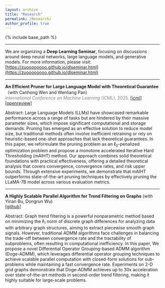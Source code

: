 ```yaml
---
layout: archive
title: "Research"
permalink: /Research/
author_profile: true
---
```


{% include base_path %}

----------------

We are organizing a **Deep Learning Seminar**, focusing on discussions around deep neural networks, large language models,  and generative models. For more information, please visit: [https://zuoooooooo.github.io/dlseminar.html](https://zuoooooooo.github.io/dlseminar.html)

---------------

**An Efficient Pruner for Large Language Model with Theoretical Guarantee** （with Canhong Wen and Wenliang Pan）           
<span style="color:grey">*International Conference on Machine Learning* (ICML), 2025.</span> 
[[icml](https://icml.cc/virtual/2025/poster/44100)] [[openreview](https://openreview.net/pdf?id=nh9mBCYeF7)]


Abstract: Large Language Models (LLMs) have showcased remarkable performance across a range of tasks but are hindered by their massive parameter sizes, which impose significant computational and storage demands. Pruning has emerged as an effective solution to reduce model size, but traditional methods often involve inefficient retraining or rely on heuristic-based one-shot approaches that lack theoretical guarantees. In this paper, we reformulate the pruning problem as an $\ell_0$-penalized optimization problem and propose a monotone accelerated Iterative Hard Thresholding (mAIHT) method. Our approach combines solid theoretical foundations with practical effectiveness, offering a detailed theoretical analysis that covers convergence, convergence rates, and risk upper bounds. Through extensive experiments, we demonstrate that mAIHT outperforms state-of-the-art pruning techniques by effectively pruning the LLaMA-7B model across various evaluation metrics.

---------------
  
**A Highly Scalable Parallel Algorithm for Trend Filtering on Graphs**  (with Yinan Bu, Dongrun Wu)   
[[github](https://github.com/byn1002/Doge-ADMM)]

Abstract: Graph trend filtering is a powerful nonparametric method based on minimizing the $\ell_1$ norm of discrete graph differences for analyzing data with arbitrary graph structures, aiming to extract piecewise smooth graph signals. However, traditional ADMM algorithms face challenges in balancing the trade-off between convergence rate and the tractability of subproblems, often resulting in computational inefficiency. In this paper, We propose a novel Differential Operator Grouping-based ADMM algorithm (Doge-ADMM), which leverages differential operator grouping techniques to achieve scalable parallel computation with closed-form solutions for sub-problems while maintaining a fast convergence rate. Experiments on 2-D grid graphs demonstrate that Doge-ADMM achieves up to 30x acceleration over state-of-the-art methods in second-order trend filtering, making it highly suitable for large-scale problems.
 



